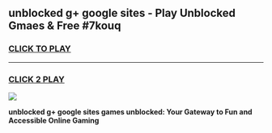 
## unblocked g+ google sites - Play Unblocked Gmaes & Free #7kouq
<h3>
<a href="https://news.freeplayer.one?title=unblocked_g+_google_sites&ref=24F">CLICK TO PLAY</a></h3>
<hr>

<h3>
<a href="https://news.freeplayer.one?title=unblocked_g+_google_sites&ref=24F">CLICK 2 PLAY</a>
  
</h3>

<a href="https://news.freeplayer.one?title=unblocked_g+_google_sites&ref=24F/"><img src="https://clearcache.store/games.png"></a>


**unblocked g+ google sites games unblocked: Your Gateway to Fun and Accessible Online Gaming**
